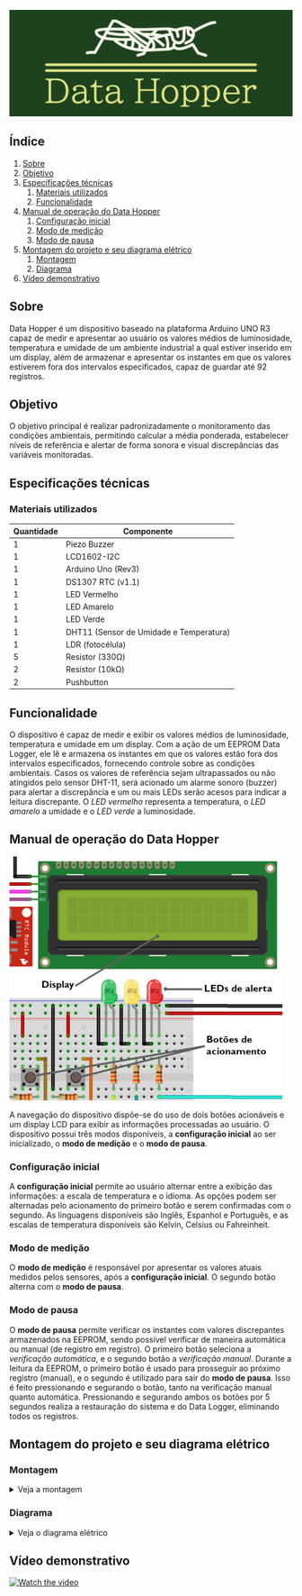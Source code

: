 ![Data_Hopper](doc/Data_Hopper.png)

## Índice

1. [Sobre](#sobre)
2. [Objetivo](#objetivo)
3. [Especificações técnicas](#especificações-técnicas)
   1. [Materiais utilizados](#materiais-utilizados)
   2. [Funcionalidade](#funcionalidade)
4. [Manual de operação do Data Hopper](#manual-de-operação-do-data-hopper)
   1. [Configuração inicial](#configuração-inicial)
   2. [Modo de medição](#modo-de-medição)
   3. [Modo de pausa](#modo-de-pausa)
6. [Montagem do projeto e seu diagrama elétrico](#montagem-do-projeto-e-seu-diagrama-elétrico)
   1. [Montagem](#montagem)
   2. [Diagrama](#diagrama)
7. [Vídeo demonstrativo](#vídeo-demonstrativo)

## Sobre
Data Hopper é um dispositivo baseado na plataforma Arduino UNO R3 capaz de medir e apresentar ao usuário os valores médios de luminosidade, temperatura e umidade de um ambiente industrial a qual estiver inserido em um display, além de armazenar e apresentar os instantes em que os valores estiverem fora dos intervalos especificados, capaz de guardar até 92 registros.

## Objetivo
O objetivo principal é realizar padronizadamente o monitoramento das condições ambientais, permitindo calcular a média ponderada, estabelecer níveis de referência e alertar de forma sonora e visual discrepâncias das variáveis monitoradas.

## Especificações técnicas
### Materiais utilizados
| Quantidade | Componente                                         |
|------------|----------------------------------------------------|
| 1          | Piezo Buzzer                                       |
| 1          | LCD1602-I2C                                        |
| 1          | Arduino Uno (Rev3)                                 |
| 1          | DS1307 RTC (v1.1)                                  |
| 1          | LED Vermelho                                       |
| 1          | LED Amarelo                                        |
| 1          | LED Verde                                          |
| 1          | DHT11 (Sensor de Umidade e Temperatura)            |
| 1          | LDR (fotocélula)                                   |
| 5          | Resistor (330Ω)                                    |
| 2          | Resistor (10kΩ)                                    |
| 2          | Pushbutton                                         |

## Funcionalidade
O dispositivo é capaz de medir e exibir os valores médios de luminosidade, temperatura e umidade em um display. Com a ação de um EEPROM Data Logger, ele lê e armazena os instantes em que os valores estão fora dos intervalos especificados, fornecendo controle sobre as condições ambientais. Casos os valores de referência sejam ultrapassados ou não atingidos pelo sensor DHT-11, será acionado um alarme sonoro (buzzer) para alertar a discrepância e um ou mais LEDs serão acesos para indicar a leitura discrepante. O _LED vermelho_ representa a temperatura, o _LED amarelo_ a umidade e o _LED verde_ a luminosidade.

## Manual de operação do Data Hopper
![Manual](doc/Manual.png)

A navegação do dispositivo dispõe-se do uso de dois botões acionáveis e um display LCD para exibir as informações processadas ao usuário. O dispositivo possui três modos disponíveis, a __configuração inicial__ ao ser inicializado, o __modo de medição__ e o __modo de pausa__.

### Configuração inicial
A __configuração inicial__ permite ao usuário alternar entre a exibição das informações: a escala de temperatura e o idioma. As opções podem ser alternadas pelo acionamento do primeiro botão e serem confirmadas com o segundo. As linguagens disponíveis são Inglês, Espanhol e Português, e as escalas de temperatura disponíveis são Kelvin, Celsius ou Fahreinheit.

### Modo de medição
O __modo de medição__ é responsável por apresentar os valores atuais medidos pelos sensores, após a __configuração inicial__. O segundo botão alterna com o __modo de pausa__.

### Modo de pausa
O __modo de pausa__ permite verificar os instantes com valores discrepantes armazenados na EEPROM, sendo possível verificar de maneira automática ou manual (de registro em registro). O primeiro botão seleciona a _verificação automática_, e o segundo botão a _verificação manual_.
Durante a leitura da EEPROM, o primeiro botão é usado para prosseguir ao próximo registro (manual), e o segundo é utilizado para sair do __modo de pausa__. Isso é feito pressionando e segurando o botão, tanto na verificação manual quanto automática.
Pressionando e segurando ambos os botões por 5 segundos realiza a restauração do sistema e do Data Logger, eliminando todos os registros.


## Montagem do projeto e seu diagrama elétrico

### Montagem

<details>
<summary>Veja a montagem</summary>

![Montagem](doc/Montagem.png)

</details>

### Diagrama

<details>
<summary>Veja o diagrama elétrico</summary>

![Diagrama](doc/Diagrama.jpg)

</details>

## Vídeo demonstrativo
[![Watch the video](https://img.youtube.com/vi/1Iskt0_Aga4/maxresdefault.jpg)](https://youtu.be/1Iskt0_Aga4)
